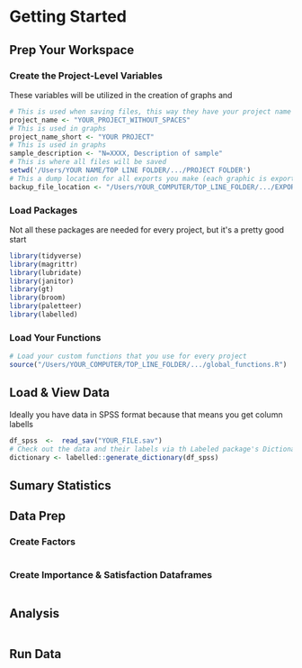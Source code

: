 # Getting Started
## Prep Your Workspace
### Create the Project-Level Variables
These variables will be utilized in the creation of graphs and 
``` r
# This is used when saving files, this way they have your project name in the file name
project_name <- "YOUR_PROJECT_WITHOUT_SPACES"
# This is used in graphs
project_name_short <- "YOUR PROJECT"
# This is used in graphs
sample_description <- "N=XXXX, Description of sample"
# This is where all files will be saved
setwd('/Users/YOUR NAME/TOP LINE FOLDER/.../PROJECT FOLDER')
# This a dump location for all exports you make (each graphic is exported twice, once to the project folder ("working directory") listed above, and once to this dump location)
backup_file_location <- "/Users/YOUR_COMPUTER/TOP_LINE_FOLDER/.../EXPORT_FOLDER_DUMP"
```
### Load Packages
Not all these packages are needed for every project, but it's a pretty good start
```r
library(tidyverse)
library(magrittr)
library(lubridate)
library(janitor)
library(gt)
library(broom)
library(paletteer)
library(labelled)
```
### Load Your Functions
```r
# Load your custom functions that you use for every project
source("/Users/YOUR_COMPUTER/TOP_LINE_FOLDER/.../global_functions.R")

```

## Load & View Data
Ideally you have data in SPSS format because that means you get column labells

```r
df_spss  <-  read_sav("YOUR_FILE.sav")
# Check out the data and their labels via th Labeled package's Dictionary functionality
dictionary <- labelled::generate_dictionary(df_spss)
```

## Sumary Statistics

## Data Prep
### Create Factors
```r

```
### Create Importance & Satisfaction Dataframes
```r

```
## Analysis
```r

```
## Run Data
```r

```

